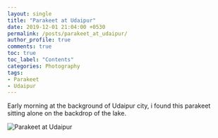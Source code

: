 ```yaml
---
layout: single
title: "Parakeet at Udaipur"
date: 2019-12-01 21:04:00 +0530
permalink: /posts/parakeet_at_udaipur/
author_profile: true
comments: true
toc: true
toc_label: "Contents"
categories: Photography
tags:
- Parakeet
- Udaipur
---
```


Early morning at the background of Udaipur city, i found this parakeet sitting alone on the backdrop of the lake. 

![Parakeet at Udaipur]({{site.url}}/assets/images/blogs/1_2.jpg)

